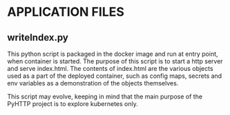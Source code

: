 # APPLICATION FILES

## writeIndex.py
This python script is packaged in the docker image and run at entry point,  when container is started. The purpose of this script is to start a http server and serve index.html. The contents of index.html are the various objects used as a part of the deployed container, such as config maps, secrets and env variables as a demonstration of the objects themselves.

This script may evolve, keeping in mind that the main purpose of the PyHTTP project is to explore kubernetes only.
